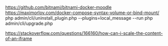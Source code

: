 https://github.com/bitnami/bitnami-docker-moodle
https://maximorlov.com/docker-compose-syntax-volume-or-bind-mount/
php admin/cli/uninstall_plugin.php --plugins=local_message --run
php admin/cli/upgrade.php

https://stackoverflow.com/questions/166160/how-can-i-scale-the-content-of-an-iframe